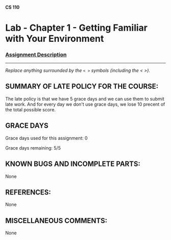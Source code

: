 #### CS 110
# Lab - Chapter 1 - Getting Familiar with Your Environment

### [Assignment Description](https://docs.google.com/document/d/1j0CNd4KglkOGcRWAJZoJ__PEirOluNjHWm0NtmvEVRo/edit?usp=sharing)

***

_Replace anything surrounded by the `< >` symbols (including the < >)._

## SUMMARY OF LATE POLICY FOR THE COURSE:
 The late policy is that we have 5 grace days and we can use them to submit late work. And for every day we don't use grace days, we lose 10 precent of the total possible score. 

## GRACE DAYS
Grace days used for this assignment: 0

Grace days remaining: 5/5

## KNOWN BUGS AND INCOMPLETE PARTS:
 None

## REFERENCES:
None

## MISCELLANEOUS COMMENTS:
None
